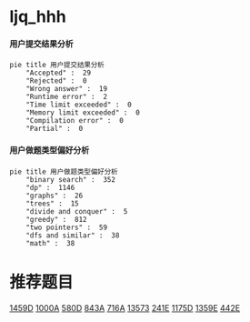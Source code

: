 # ljq_hhh

<!-- tabs:start -->



#### **用户提交结果分析**

```mermaid
pie title 用户提交结果分析
    "Accepted" :  29
    "Rejected" :  0
    "Wrong answer" :  19
    "Runtime error" :  2
    "Time limit exceeded" :  0
    "Memory limit exceeded" :  0
    "Compilation error" :  0
    "Partial" :  0
```

#### **用户做题类型偏好分析**

```mermaid
pie title 用户做题类型偏好分析
    "binary search" :  352
    "dp" :  1146
    "graphs" :  26
    "trees" :  15
    "divide and conquer" :  5
    "greedy" :  812
    "two pointers" :  59
    "dfs and similar" :  38
    "math" :  38
```



<!-- tabs:end -->
# 推荐题目
[1459D](https://codeforces.com/contest/1459/problem/D)
[1000A](https://codeforces.com/contest/1000/problem/A)
[580D](https://codeforces.com/contest/580/problem/D)
[843A](https://codeforces.com/contest/843/problem/A)
[716A](https://codeforces.com/contest/716/problem/A)
[13573](https://codeforces.com/contest/1357/problem/3)
[241E](https://codeforces.com/contest/241/problem/E)
[1175D](https://codeforces.com/contest/1175/problem/D)
[1359E](https://codeforces.com/contest/1359/problem/E)
[442E](https://codeforces.com/contest/442/problem/E)

